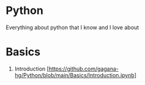 # Python
Everything about python that I know and I love about

# Basics
1. Introduction [https://github.com/gagana-hg/Python/blob/main/Basics/Introduction.ipynb]
